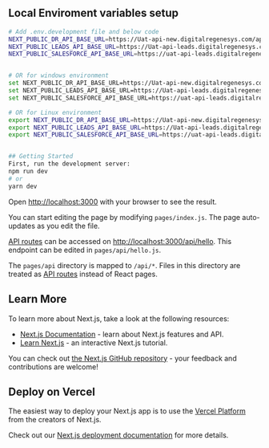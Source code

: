 ## Local Enviroment variables setup

```bash
# Add .env.development file and below code
NEXT_PUBLIC_DR_API_BASE_URL=https://Uat-api-new.digitalregenesys.com/api
NEXT_PUBLIC_LEADS_API_BASE_URL=https://Uat-api-leads.digitalregenesys.com
NEXT_PUBLIC_SALESFORCE_API_BASE_URL=https://uat-api-leads.digitalregenesys.com


# OR for windows environment
set NEXT_PUBLIC_DR_API_BASE_URL=https://Uat-api-new.digitalregenesys.com/api
set NEXT_PUBLIC_LEADS_API_BASE_URL=https://Uat-api-leads.digitalregenesys.com
set NEXT_PUBLIC_SALESFORCE_API_BASE_URL=https://uat-api-leads.digitalregenesys.com

# OR for Linux environment
export NEXT_PUBLIC_DR_API_BASE_URL=https://Uat-api-new.digitalregenesys.com/api
export NEXT_PUBLIC_LEADS_API_BASE_URL=https://Uat-api-leads.digitalregenesys.com
export NEXT_PUBLIC_SALESFORCE_API_BASE_URL=https://uat-api-leads.digitalregenesys.com


## Getting Started
First, run the development server:
npm run dev
# or
yarn dev
```

Open [http://localhost:3000](http://localhost:3000) with your browser to see the result.

You can start editing the page by modifying `pages/index.js`. The page auto-updates as you edit the file.

[API routes](https://nextjs.org/docs/api-routes/introduction) can be accessed on [http://localhost:3000/api/hello](http://localhost:3000/api/hello). This endpoint can be edited in `pages/api/hello.js`.

The `pages/api` directory is mapped to `/api/*`. Files in this directory are treated as [API routes](https://nextjs.org/docs/api-routes/introduction) instead of React pages.

## Learn More

To learn more about Next.js, take a look at the following resources:

- [Next.js Documentation](https://nextjs.org/docs) - learn about Next.js features and API.
- [Learn Next.js](https://nextjs.org/learn) - an interactive Next.js tutorial.

You can check out [the Next.js GitHub repository](https://github.com/vercel/next.js/) - your feedback and contributions are welcome!

## Deploy on Vercel

The easiest way to deploy your Next.js app is to use the [Vercel Platform](https://vercel.com/new?utm_medium=default-template&filter=next.js&utm_source=create-next-app&utm_campaign=create-next-app-readme) from the creators of Next.js.

Check out our [Next.js deployment documentation](https://nextjs.org/docs/deployment) for more details.
